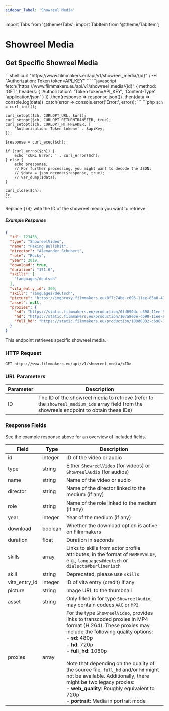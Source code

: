 ```yaml
---
sidebar_label: 'Showreel Media'
---
```


import Tabs from '@theme/Tabs';
import TabItem from '@theme/TabItem';

# Showreel Media

## Get Specific Showreel Media

<Tabs groupId="api-examples">
  <TabItem value="curl" label="cURL" default>
    ```shell
    curl "https://www.filmmakers.eu/api/v1/showreel_media/{id}" \
      -H "Authorization: Token token=API_KEY"
    ```
  </TabItem>
  <TabItem value="javascript" label="JavaScript (Fetch)">
    ```javascript
    fetch('https://www.filmmakers.eu/api/v1/showreel_media/{id}', {
      method: 'GET',
      headers: {
        'Authorization': 'Token token=API_KEY',
        'Content-Type': 'application/json'
      }
    })
    .then(response => response.json())
    .then(data => console.log(data))
    .catch(error => console.error('Error:', error));
    ```
  </TabItem>
  <TabItem value="php" label="PHP (cURL)">
    ```php
    <?php
    $showreelMediaId = '{id}'; // Replace with the actual showreel media ID
    $apiKey = 'API_KEY'; // Replace with your actual API key
    $url = "https://www.filmmakers.eu/api/v1/showreel_media/" . $showreelMediaId;

    $ch = curl_init();

    curl_setopt($ch, CURLOPT_URL, $url);
    curl_setopt($ch, CURLOPT_RETURNTRANSFER, true);
    curl_setopt($ch, CURLOPT_HTTPHEADER, [
        'Authorization: Token token=' . $apiKey,
    ]);

    $response = curl_exec($ch);

    if (curl_errno($ch)) {
        echo 'cURL Error: ' . curl_error($ch);
    } else {
        echo $response;
        // For further processing, you might want to decode the JSON:
        // $data = json_decode($response, true);
        // var_dump($data);
    }

    curl_close($ch);
    ?>
    ```
  </TabItem>
</Tabs>

Replace `{id}` with the ID of the showreel media you want to retrieve.

##### Example Response

```json
{
  "id": 123456,
  "type": "ShowreelVideo",
  "name": "Faking Bullshit",
  "director": "Alexander Schubert",
  "role": "Rocky",
  "year": 2019,
  "download": true,
  "duration": "171.6",
  "skills": [
    "languages/deutsch"
  ],
  "vita_entry_id": 300,
  "skill": "languages/deutsch",
  "picture": "https://imgproxy.filmmakers.eu/8f7c74be-c696-11ee-85a8-4781e0bae8b1.jpg",
  "asset": null,
  "proxies": {
    "sd": "https://static.filmmakers.eu/production/0fd099dc-c698-11ee-93cb-cb381089a4e7.mp4",
    "hd": "https://static.filmmakers.eu/production/107a9e6e-c698-11ee-8895-f34d7095f1f5.mp4",
    "full_hd": "https://static.filmmakers.eu/production/109d0832-c698-11ee-b7b8-fb95fd1a375c.mp4"
  }
}
```

This endpoint retrieves specific showreel media.

### HTTP Request

`GET https://www.filmmakers.eu/api/v1/showreel_media/<ID>`

### URL Parameters

Parameter | Description
--------- | -----------
ID | The ID of the showreel media to retrieve (refer to the `showreel_medium_ids` array field from the showreels endpoint to obtain these IDs)

### Response Fields

See the example response above for an overview of included fields.

Field | Type | Description
--------- | ------- | -----------
id | integer | ID of the video or audio
type | string | Either `ShowreelVideo` (for videos) or `ShowreelAudio` (for audios)
name | string | Name of the video or audio
director | string | Name of the director linked to the medium (if any)
role | string | Name of the role linked to the medium (if any)
year | integer | Year of the medium (if any)
download | boolean | Whether the download option is active on Filmmakers
duration | float | Duration in seconds
skills | array | Links to skills from actor profile attributes, in the format of `NAME#VALUE`, e.g., `languages#deutsch` or `dialects#berlinerisch`
skill | string | Deprecated, please use `skills`
vita_entry_id | integer | ID of vita entry (credit) if any
picture | string | Image URL to the thumbnail
asset | string | Only filled in for type `ShowreelAudio`, may contain codecs `AAC` or `MP3`
proxies | array | For the type `ShowreelVideo`, provides links to transcoded proxies in MP4 format (H.264). These proxies may include the following quality options:<br />- **sd**: 480p<br />- **hd**: 720p<br />- **full_hd**: 1080p<br /><br />Note that depending on the quality of the source file, `full_hd` and/or `hd` might not be available. Additionally, there might be two legacy proxies:<br />- **web_quality**: Roughly equivalent to 720p<br />- **portrait**: Media in portrait mode
